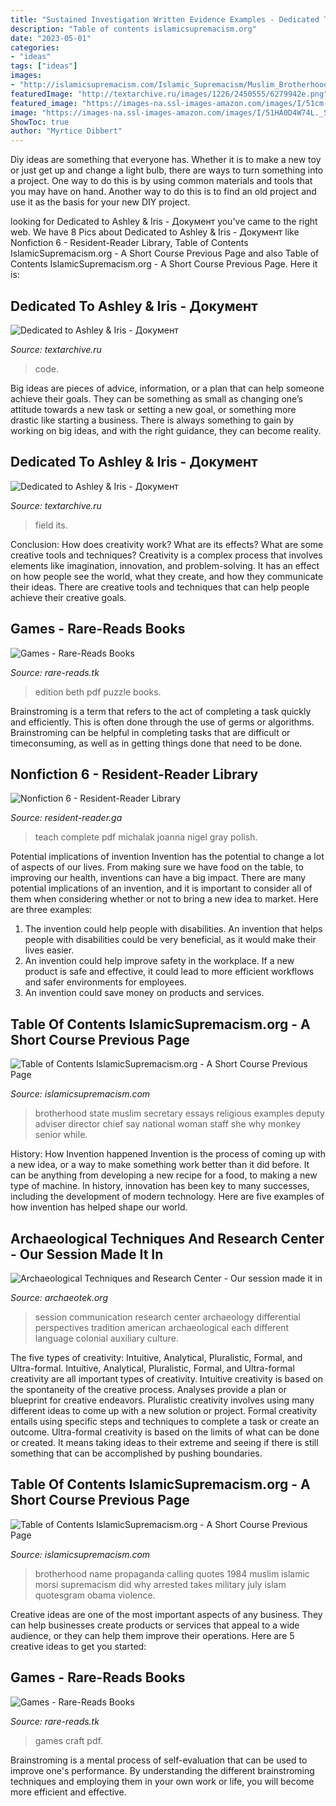 ```yaml
---
title: "Sustained Investigation Written Evidence Examples - Dedicated To Ashley &amp; Iris"
description: "Table of contents islamicsupremacism.org"
date: "2023-05-01"
categories:
- "ideas"
tags: ["ideas"]
images:
- "http://islamicsupremacism.com/Islamic_Supremacism/Muslim_Brotherhood_files/Egypt anti-Obama.jpg"
featuredImage: "http://textarchive.ru/images/1226/2450555/6279942e.png"
featured_image: "https://images-na.ssl-images-amazon.com/images/I/51cm-kJjiSL.jpg"
image: "https://images-na.ssl-images-amazon.com/images/I/51HA0D4W74L._SX301_BO1,204,203,200_.jpg"
ShowToc: true
author: "Myrtice Dibbert"
---
```



Diy ideas are something that everyone has. Whether it is to make a new toy or just get up and change a light bulb, there are ways to turn something into a project. One way to do this is by using common materials and tools that you may have on hand. Another way to do this is to find an old project and use it as the basis for your new DIY project.

	

		
looking for Dedicated to Ashley &amp; Iris - Документ you've came to the right web. We have 8 Pics about Dedicated to Ashley &amp; Iris - Документ like Nonfiction 6 - Resident-Reader Library, Table of Contents IslamicSupremacism.org - A Short Course Previous Page and also Table of Contents IslamicSupremacism.org - A Short Course Previous Page. Here it is:
		
    
## Dedicated To Ashley &amp; Iris - Документ

<img loading=lazy src="http://textarchive.ru/images/1226/2450555/4958c250.gif" onerror="this.onerror=null;this.src='https://tse1.mm.bing.net/th?id=OIP.waauoNPuhYM86NaXl8DImAAAAA&amp;pid=15.1';" alt="Dedicated to Ashley &amp; Iris - Документ">

_Source: textarchive.ru_

>code. 

	

Big ideas are pieces of advice, information, or a plan that can help someone achieve their goals. They can be something as small as changing one’s attitude towards a new task or setting a new goal, or something more drastic like starting a business. There is always something to gain by working on big ideas, and with the right guidance, they can become reality.

    
## Dedicated To Ashley &amp; Iris - Документ

<img loading=lazy src="http://textarchive.ru/images/1226/2450555/6279942e.png" onerror="this.onerror=null;this.src='https://tse2.mm.bing.net/th?id=OIP.U0K6Jb5pIJPRJlf6PqaCbgAAAA&amp;pid=15.1';" alt="Dedicated to Ashley &amp; Iris - Документ">

_Source: textarchive.ru_

>field its. 

	

Conclusion: How does creativity work? What are its effects? What are some creative tools and techniques?
Creativity is a complex process that involves elements like imagination, innovation, and problem-solving. It has an effect on how people see the world, what they create, and how they communicate their ideas. There are creative tools and techniques that can help people achieve their creative goals.

    
## Games - Rare-Reads Books

<img loading=lazy src="https://images-na.ssl-images-amazon.com/images/I/51HA0D4W74L._SX301_BO1,204,203,200_.jpg" onerror="this.onerror=null;this.src='https://tse1.mm.bing.net/th?id=OIP.jbhlAP8ETk1NN0AgwXqzhwAAAA&amp;pid=15.1';" alt="Games - Rare-Reads Books">

_Source: rare-reads.tk_

>edition beth pdf puzzle books. 

	

Brainstroming is a term that refers to the act of completing a task quickly and efficiently. This is often done through the use of germs or algorithms. Brainstroming can be helpful in completing tasks that are difficult or timeconsuming, as well as in getting things done that need to be done.

    
## Nonfiction 6 - Resident-Reader Library

<img loading=lazy src="https://images-na.ssl-images-amazon.com/images/I/612EMPtwRLL._SX324_BO1,204,203,200_.jpg" onerror="this.onerror=null;this.src='https://tse1.mm.bing.net/th?id=OIP.RuYmssS_yGlMfx6r_WoU8QAAAA&amp;pid=15.1';" alt="Nonfiction 6 - Resident-Reader Library">

_Source: resident-reader.ga_

>teach complete pdf michalak joanna nigel gray polish. 

	

Potential implications of invention
Invention has the potential to change a lot of aspects of our lives. From making sure we have food on the table, to improving our health, inventions can have a big impact. There are many potential implications of an invention, and it is important to consider all of them when considering whether or not to bring a new idea to market. Here are three examples: 
1. The invention could help people with disabilities. An invention that helps people with disabilities could be very beneficial, as it would make their lives easier. 
2. An invention could help improve safety in the workplace. If a new product is safe and effective, it could lead to more efficient workflows and safer environments for employees. 
3. An invention could save money on products and services.

    
## Table Of Contents IslamicSupremacism.org - A Short Course Previous Page

<img loading=lazy src="http://islamicsupremacism.com/Muslim_Brotherhood_on_IS%26J_files/imgres_1.jpg" onerror="this.onerror=null;this.src='https://tse4.mm.bing.net/th?id=OIP.9Sud9xdoBdwIP7ithI-lOAAAAA&amp;pid=15.1';" alt="Table of Contents IslamicSupremacism.org - A Short Course Previous Page">

_Source: islamicsupremacism.com_

>brotherhood state muslim secretary essays religious examples deputy adviser director chief say national woman staff she why monkey senior while. 

	

History: How Invention happened
Invention is the process of coming up with a new idea, or a way to make something work better than it did before. It can be anything from developing a new recipe for a food, to making a new type of machine. In history, innovation has been key to many successes, including the development of modern technology. Here are five examples of how invention has helped shape our world.

    
## Archaeological Techniques And Research Center - ﻿Our Session Made It In

<img loading=lazy src="http://archaeotek.org/yahoo_site_admin/assets/images/TAG2012-Coverpage.9085538_std.jpg" onerror="this.onerror=null;this.src='https://tse2.mm.bing.net/th?id=OIP.XXx_plX5GA0qLIz8-STr0wHaJl&amp;pid=15.1';" alt="Archaeological Techniques and Research Center - ﻿Our session made it in">

_Source: archaeotek.org_

>session communication research center archaeology differential perspectives tradition american archaeological each different language colonial auxiliary culture. 

	

The five types of creativity: Intuitive, Analytical, Pluralistic, Formal, and Ultra-formal.
Intuitive, Analytical, Pluralistic, Formal, and Ultra-formal creativity are all important types of creativity. Intuitive creativity is based on the spontaneity of the creative process. Analyses provide a plan or blueprint for creative endeavors. Pluralistic creativity involves using many different ideas to come up with a new solution or project. Formal creativity entails using specific steps and techniques to complete a task or create an outcome. Ultra-formal creativity is based on the limits of what can be done or created. It means taking ideas to their extreme and seeing if there is still something that can be accomplished by pushing boundaries.

    
## Table Of Contents IslamicSupremacism.org - A Short Course Previous Page

<img loading=lazy src="http://islamicsupremacism.com/Islamic_Supremacism/Muslim_Brotherhood_files/Egypt anti-Obama.jpg" onerror="this.onerror=null;this.src='https://tse1.mm.bing.net/th?id=OIP.JFUi_CCCFvm7A-acOvm0ygHaFj&amp;pid=15.1';" alt="Table of Contents IslamicSupremacism.org - A Short Course Previous Page">

_Source: islamicsupremacism.com_

>brotherhood name propaganda calling quotes 1984 muslim islamic morsi supremacism did why arrested takes military july islam quotesgram obama violence. 

	

Creative ideas are one of the most important aspects of any business. They can help businesses create products or services that appeal to a wide audience, or they can help them improve their operations. Here are 5 creative ideas to get you started: 

    
## Games - Rare-Reads Books

<img loading=lazy src="https://images-na.ssl-images-amazon.com/images/I/51cm-kJjiSL.jpg" onerror="this.onerror=null;this.src='https://tse3.mm.bing.net/th?id=OIP.dxFXg9y5lzWPE7fbDiU6gQAAAA&amp;pid=15.1';" alt="Games - Rare-Reads Books">

_Source: rare-reads.tk_

>games craft pdf. 

	

Brainstroming is a mental process of self-evaluation that can be used to improve one's performance. By understanding the different brainstroming techniques and employing them in your own work or life, you will become more efficient and effective.

